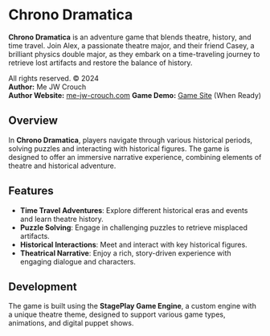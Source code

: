 # Chrono Dramatica

**Chrono Dramatica** is an adventure game that blends theatre, history, and time travel. Join Alex, a passionate theatre major, and their friend Casey, a brilliant physics double major, as they embark on a time-traveling journey to retrieve lost artifacts and restore the balance of history.

All rights reserved. © 2024  
**Author:** Me JW Crouch  
**Author Website:** [me-jw-crouch.com](http://me-jw-crouch.com) 
**Game Demo:** [Game Site](http://chrono_dramatica.me-jw-crouch.com/) (When Ready) 

## Overview

In **Chrono Dramatica**, players navigate through various historical periods, solving puzzles and interacting with historical figures. The game is designed to offer an immersive narrative experience, combining elements of theatre and historical adventure.

## Features

- **Time Travel Adventures**: Explore different historical eras and events and learn theatre history.
- **Puzzle Solving**: Engage in challenging puzzles to retrieve misplaced artifacts.
- **Historical Interactions**: Meet and interact with key historical figures.
- **Theatrical Narrative**: Enjoy a rich, story-driven experience with engaging dialogue and characters.

## Development

The game is built using the **StagePlay Game Engine**, a custom engine with a unique theatre theme, designed to support various game types, animations, and digital puppet shows.

